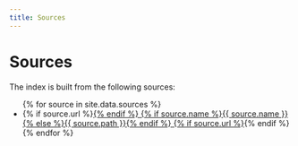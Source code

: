 ```yaml
---
title: Sources
---
```


# Sources

The index is built from the following sources:

<ul>
    {% for source in site.data.sources %}
        <li>
            {% if source.url %}<a href="{{ source.url }}">{% endif %}
            {% if source.name %}{{ source.name }}{% else %}{{ source.path }}{% endif %}
            {% if source.url %}</a>{% endif %}
        </li>
    {% endfor %}
</ul>
